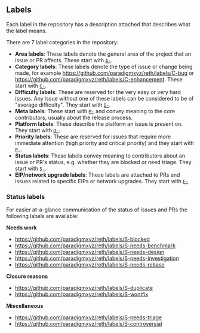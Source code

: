 ## Labels

Each label in the repository has a description attached that describes what the label means.

There are 7 label categories in the repository:

- **Area labels**: These labels denote the general area of the project that an issue or PR affects. These start with [`A-`][area].
- **Category labels**: These labels denote the type of issue or change being made, for example https://github.com/paradigmxyz/reth/labels/C-bug or https://github.com/paradigmxyz/reth/labels/C-enhancement. These start with [`C-`][category].
- **Difficulty labels**: These are reserved for the very easy or very hard issues. Any issue without one of these labels can be considered to be of "average difficulty". They start with [`D-`][difficulty].
- **Meta labels**: These start with [`M-`][meta] and convey meaning to the core contributors, usually about the release process.
- **Platform labels**: These describe the platform an issue is present on. They start with [`O-`][platform].
- **Priority labels**: These are reserved for issues that require more immediate attention (high priority and critical priority) and they start with [`P-`][priority].
- **Status labels**: These labels convey meaning to contributors about an issue or PR's status, e.g. whether they are blocked or need triage. They start with [`S-`][status].
- **EIP/network upgrade labels**: These labels are attached to PRs and issues related to specific EIPs or network upgrades. They start with [`E-`][eip]

### Status labels

For easier at-a-glance communication of the status of issues and PRs the following labels are available:

**Needs work**

- https://github.com/paradigmxyz/reth/labels/S-blocked
- https://github.com/paradigmxyz/reth/labels/S-needs-benchmark
- https://github.com/paradigmxyz/reth/labels/S-needs-design
- https://github.com/paradigmxyz/reth/labels/S-needs-investigation
- https://github.com/paradigmxyz/reth/labels/S-needs-rebase

**Closure reasons**

- https://github.com/paradigmxyz/reth/labels/S-duplicate
- https://github.com/paradigmxyz/reth/labels/S-wontfix

**Miscellaneous**

- https://github.com/paradigmxyz/reth/labels/S-needs-triage
- https://github.com/paradigmxyz/reth/labels/S-controversial

[area]: https://github.com/paradigmxyz/reth/labels?q=a-
[category]: https://github.com/paradigmxyz/reth/labels?q=c-
[difficulty]: https://github.com/paradigmxyz/reth/labels?q=d-
[meta]: https://github.com/paradigmxyz/reth/labels?q=m-
[platform]: https://github.com/paradigmxyz/reth/labels?q=o-
[priority]: https://github.com/paradigmxyz/reth/labels?q=p-
[status]: https://github.com/paradigmxyz/reth/labels?q=s-
[eip]: https://github.com/paradigmxyz/reth/labels?q=e-
